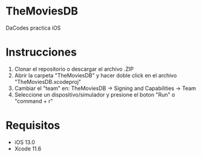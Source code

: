 # TheMoviesDB
DaCodes practica iOS

# Instrucciones
1. Clonar el repositorio o descargar el archivo .ZIP
2. Abrir la carpeta "TheMoviesDB" y hacer doble click en el archivo "TheMoviesDB.xcodeproj"
3. Cambiar el "team" en: TheMoviesDB -> Signing and Capabilities -> Team
4. Seleccione un dispositivo/simulador y presione el boton "Run" o "command + r"

# Requisitos
* iOS 13.0
* Xcode 11.6
